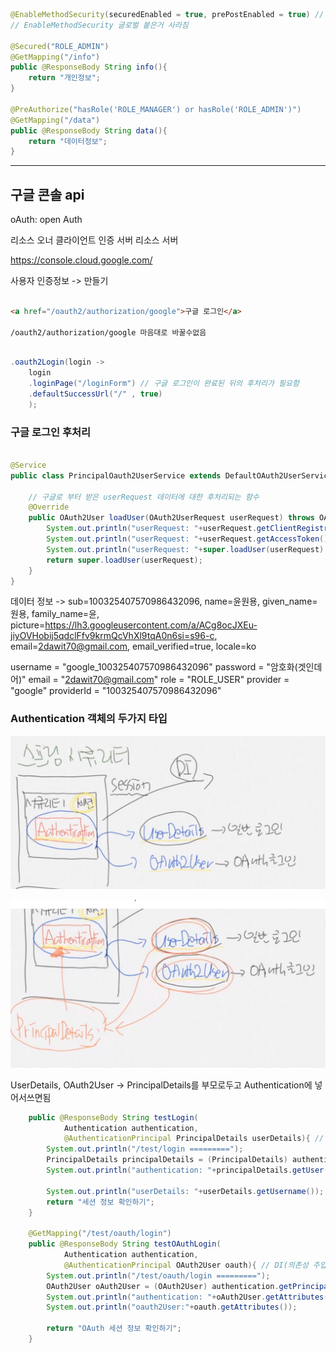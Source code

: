 ``` java
@EnableMethodSecurity(securedEnabled = true, prePostEnabled = true) // secured 어노테이션 활성화, preAuthorize,postAuthorize 어노테이션 활성화
// EnableMethodSecurity 글로벌 붙은거 사라짐

@Secured("ROLE_ADMIN")
@GetMapping("/info")
public @ResponseBody String info(){
    return "개인정보";
}

@PreAuthorize("hasRole('ROLE_MANAGER') or hasRole('ROLE_ADMIN')")
@GetMapping("/data")
public @ResponseBody String data(){
    return "데이터정보";
}
```


---

## 구글 콘솔 api 

oAuth: open Auth

리소스 오너
클라이언트
인증 서버
리소스 서버

https://console.cloud.google.com/

사용자 인증정보 -> 만들기


```html

<a href="/oauth2/authorization/google">구글 로그인</a>

/oauth2/authorization/google 마음대로 바꿀수없음

```


```java

.oauth2Login(login ->
    login
    .loginPage("/loginForm") // 구글 로그인이 완료된 뒤의 후처리가 필요함
    .defaultSuccessUrl("/" , true)
    );

```

### 구글 로그인 후처리

```java

@Service
public class PrincipalOauth2UserService extends DefaultOAuth2UserService {

    // 구글로 부터 받은 userRequest 데이터에 대한 후처리되는 함수
    @Override
    public OAuth2User loadUser(OAuth2UserRequest userRequest) throws OAuth2AuthenticationException {
        System.out.println("userRequest: "+userRequest.getClientRegistration());
        System.out.println("userRequest: "+userRequest.getAccessToken().getTokenValue());
        System.out.println("userRequest: "+super.loadUser(userRequest).getAttributes());
        return super.loadUser(userRequest);
    }
}
```

데이터 정보 ->
sub=100325407570986432096, 
name=윤원용, 
given_name=원용, 
family_name=윤, 
picture=https://lh3.googleusercontent.com/a/ACg8ocJXEu-jiyOVHobij5qdclFfv9krmQcVhXl9tqA0n6si=s96-c, 
email=2dawit70@gmail.com, 
email_verified=true, 
locale=ko


username = "google_100325407570986432096"
password = "암호화(겟인데어)"
email = "2dawit70@gmail.com"
role = "ROLE_USER"
provider = "google"
providerId = "100325407570986432096"

### Authentication 객체의 두가지 타입

![img.png](img.png)


![img_1.png](img_1.png)

UserDetails, OAuth2User -> PrincipalDetails를 부모로두고 Authentication에 넣어서쓰면됨

```java
    public @ResponseBody String testLogin(
            Authentication authentication,
            @AuthenticationPrincipal PrincipalDetails userDetails){ // DI(의존성 주입)
        System.out.println("/test/login =========");
        PrincipalDetails principalDetails = (PrincipalDetails) authentication.getPrincipal();
        System.out.println("authentication: "+principalDetails.getUser());

        System.out.println("userDetails: "+userDetails.getUsername());
        return "세션 정보 확인하기";
    }

    @GetMapping("/test/oauth/login")
    public @ResponseBody String testOAuthLogin(
            Authentication authentication,
            @AuthenticationPrincipal OAuth2User oauth){ // DI(의존성 주입)
        System.out.println("/test/oauth/login =========");
        OAuth2User oAuth2User = (OAuth2User) authentication.getPrincipal();
        System.out.println("authentication: "+oAuth2User.getAttributes());
        System.out.println("oauth2User:"+oauth.getAttributes());

        return "OAuth 세션 정보 확인하기";
    }
```